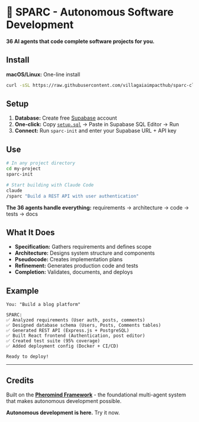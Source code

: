 # 🤖 SPARC - Autonomous Software Development

**36 AI agents that code complete software projects for you.**

## Install

**macOS/Linux:** One-line install
```bash
curl -sSL https://raw.githubusercontent.com/villagaiaimpacthub/sparc-claude/main/install.sh | bash
```

## Setup

1. **Database:** Create free [Supabase](https://supabase.com) account
2. **One-click:** Copy [`setup.sql`](setup.sql) → Paste in Supabase SQL Editor → Run
3. **Connect:** Run `sparc-init` and enter your Supabase URL + API key

## Use

```bash
# In any project directory
cd my-project
sparc-init

# Start building with Claude Code
claude
/sparc "Build a REST API with user authentication"
```

**The 36 agents handle everything:** requirements → architecture → code → tests → docs

## What It Does

- **Specification:** Gathers requirements and defines scope
- **Architecture:** Designs system structure and components  
- **Pseudocode:** Creates implementation plans
- **Refinement:** Generates production code and tests
- **Completion:** Validates, documents, and deploys

## Example

```
You: "Build a blog platform"

SPARC: 
✅ Analyzed requirements (User auth, posts, comments)
✅ Designed database schema (Users, Posts, Comments tables)
✅ Generated REST API (Express.js + PostgreSQL)
✅ Built React frontend (Authentication, post editor)
✅ Created test suite (95% coverage)
✅ Added deployment config (Docker + CI/CD)

Ready to deploy!
```

---

## Credits

Built on the **[Pheromind Framework](https://pheromind.ai)** - the foundational multi-agent system that makes autonomous development possible.

**Autonomous development is here.** Try it now.